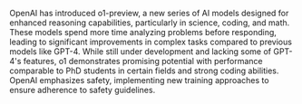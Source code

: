 OpenAI has introduced o1-preview, a new series of AI models designed for enhanced reasoning capabilities, particularly in science, coding, and math. These models spend more time analyzing problems before responding, leading to significant improvements in complex tasks compared to previous models like GPT-4. While still under development and lacking some of GPT-4's features, o1 demonstrates promising potential with performance comparable to PhD students in certain fields and strong coding abilities. OpenAI emphasizes safety, implementing new training approaches to ensure adherence to safety guidelines.